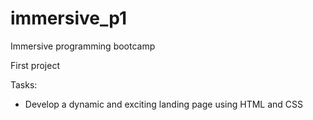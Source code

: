 # immersive_p1
Immersive programming bootcamp

First project

Tasks:
- Develop a dynamic and exciting landing page using HTML and CSS
